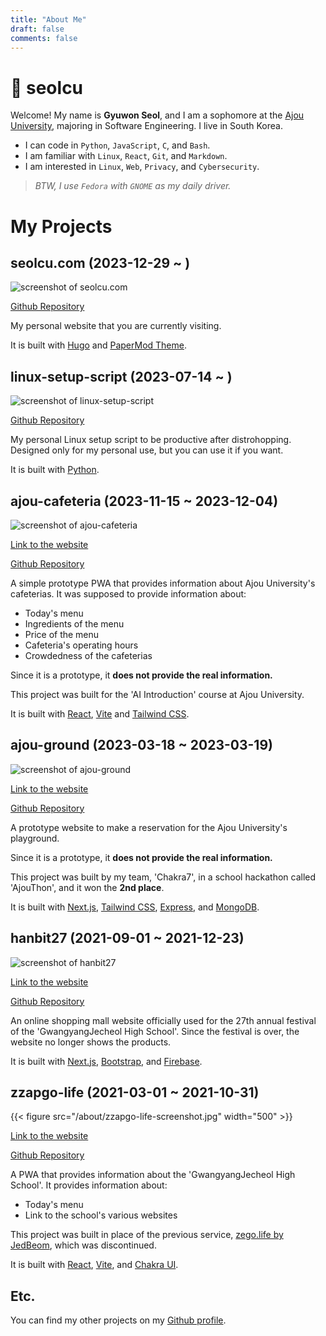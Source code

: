 ```yaml
---
title: "About Me"
draft: false
comments: false
---
```


# 🐧 seolcu

Welcome! My name is **Gyuwon Seol**, and I am a sophomore at the [Ajou University](https://www.ajou.ac.kr/en/index.do), majoring in Software Engineering.
I live in South Korea.

- I can code in `Python`, `JavaScript`, `C`, and `Bash`.
- I am familiar with `Linux`, `React`, `Git`, and `Markdown`.
- I am interested in `Linux`, `Web`, `Privacy`, and `Cybersecurity`.

> _BTW, I use `Fedora` with `GNOME` as my daily driver._

# My Projects

## seolcu.com (2023-12-29 ~ )

![screenshot of seolcu.com](/about/blog-screenshot.png)

[Github Repository](https://github.com/seolcu/seolcu.com)

My personal website that you are currently visiting.

It is built with [Hugo](https://gohugo.io/) and [PaperMod Theme](https://github.com/adityatelange/hugo-PaperMod).

## linux-setup-script (2023-07-14 ~ )

![screenshot of linux-setup-script](/about/linux-setup-script-screenshot.png)

[Github Repository](https://github.com/seolcu/linux-setup-script)

My personal Linux setup script to be productive after distrohopping.
Designed only for my personal use, but you can use it if you want.

It is built with [Python](https://www.python.org/).

## ajou-cafeteria (2023-11-15 ~ 2023-12-04)

![screenshot of ajou-cafeteria](/about/ajou-cafeteria-screenshot.png)

[Link to the website](https://ajou-cafeteria.vercel.app)

[Github Repository](https://github.com/seolcu/ajou-cafeteria)

A simple prototype PWA that provides information about Ajou University's cafeterias.
It was supposed to provide information about:

- Today's menu
- Ingredients of the menu
- Price of the menu
- Cafeteria's operating hours
- Crowdedness of the cafeterias

Since it is a prototype, it **does not provide the real information.**

This project was built for the 'AI Introduction' course at Ajou University.

It is built with [React](https://react.dev), [Vite](https://vitejs.dev/) and [Tailwind CSS](https://tailwindcss.com/).

## ajou-ground (2023-03-18 ~ 2023-03-19)

![screenshot of ajou-ground](/about/ajou-ground-screenshot.gif)

[Link to the website](https://ajou.dev/)

[Github Repository](https://github.com/AJOUChakra7/ajou-ground)

A prototype website to make a reservation for the Ajou University's playground.

Since it is a prototype, it **does not provide the real information.**

This project was built by my team, 'Chakra7', in a school hackathon called 'AjouThon', and it won the **2nd place**.

It is built with [Next.js](https://nextjs.org/), [Tailwind CSS](https://tailwindcss.com/), [Express](https://expressjs.com/), and [MongoDB](https://www.mongodb.com/).

## hanbit27 (2021-09-01 ~ 2021-12-23)

![screenshot of hanbit27](/about/hanbit27-screenshot.png)

[Link to the website](https://hanbit27.vercel.app/)

[Github Repository](https://github.com/seolcu/hanbit27)

An online shopping mall website officially used for the 27th annual festival of the 'GwangyangJecheol High School'.
Since the festival is over, the website no longer shows the products.

It is built with [Next.js](https://nextjs.org/), [Bootstrap](https://getbootstrap.com/), and [Firebase](https://firebase.google.com/).

## zzapgo-life (2021-03-01 ~ 2021-10-31)

{{< figure src="/about/zzapgo-life-screenshot.jpg" width="500" >}}

[Link to the website](https://zzapgo-life.vercel.app/)

[Github Repository](https://github.com/seolcu/zzapgo-life)

A PWA that provides information about the 'GwangyangJecheol High School'.
It provides information about:

- Today's menu
- Link to the school's various websites

This project was built in place of the previous service, [zego.life by JedBeom](https://github.com/JedBeom/zego.life), which was discontinued.

It is built with [React](https://react.dev), [Vite](https://vitejs.dev/), and [Chakra UI](https://chakra-ui.com/).

## Etc.

You can find my other projects on my [Github profile](https://github.com/seolcu).
